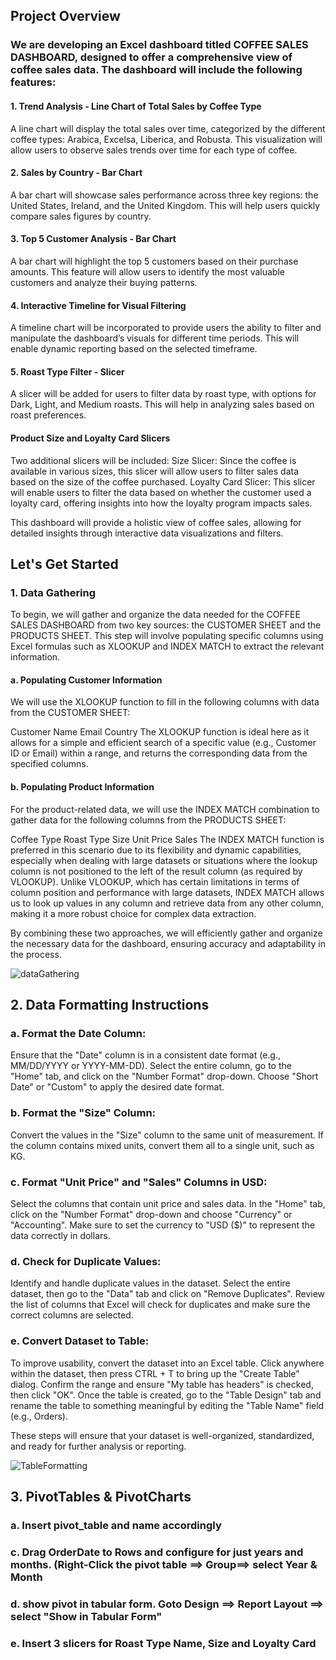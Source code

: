 ## Project Overview
### We are developing an Excel dashboard titled COFFEE SALES DASHBOARD, designed to offer a comprehensive view of coffee sales data. The dashboard will include the following features:
#### 1. Trend Analysis - Line Chart of Total Sales by Coffee Type
A line chart will display the total sales over time, categorized by the different coffee types: Arabica, Excelsa, Liberica, and Robusta. This visualization will allow users to observe sales trends over time for each type of coffee.
#### 2. Sales by Country - Bar Chart
A bar chart will showcase sales performance across three key regions: the United States, Ireland, and the United Kingdom. This will help users quickly compare sales figures by country.
#### 3. Top 5 Customer Analysis - Bar Chart
A bar chart will highlight the top 5 customers based on their purchase amounts. This feature will allow users to identify the most valuable customers and analyze their buying patterns.
#### 4. Interactive Timeline for Visual Filtering
A timeline chart will be incorporated to provide users the ability to filter and manipulate the dashboard’s visuals for different time periods. This will enable dynamic reporting based on the selected timeframe.
#### 5. Roast Type Filter - Slicer
A slicer will be added for users to filter data by roast type, with options for Dark, Light, and Medium roasts. This will help in analyzing sales based on roast preferences.
####  Product Size and Loyalty Card Slicers
Two additional slicers will be included:
Size Slicer: Since the coffee is available in various sizes, this slicer will allow users to filter sales data based on the size of the coffee purchased.
Loyalty Card Slicer: This slicer will enable users to filter the data based on whether the customer used a loyalty card, offering insights into how the loyalty program impacts sales.

This dashboard will provide a holistic view of coffee sales, allowing for detailed insights through interactive data visualizations and filters.


## Let's Get Started
### 1. Data Gathering
To begin, we will gather and organize the data needed for the COFFEE SALES DASHBOARD from two key sources: the CUSTOMER SHEET and the PRODUCTS SHEET. This step will involve populating specific columns using Excel formulas such as XLOOKUP and INDEX MATCH to extract the relevant information.
#### a. Populating Customer Information
We will use the XLOOKUP function to fill in the following columns with data from the CUSTOMER SHEET:

Customer Name
Email
Country
The XLOOKUP function is ideal here as it allows for a simple and efficient search of a specific value (e.g., Customer ID or Email) within a range, and returns the corresponding data from the specified columns.

#### b. Populating Product Information
For the product-related data, we will use the INDEX MATCH combination to gather data for the following columns from the PRODUCTS SHEET:

Coffee Type
Roast Type
Size
Unit Price
Sales
The INDEX MATCH function is preferred in this scenario due to its flexibility and dynamic capabilities, especially when dealing with large datasets or situations where the lookup column is not positioned to the left of the result column (as required by VLOOKUP). 
Unlike VLOOKUP, which has certain limitations in terms of column position and performance with large datasets, INDEX MATCH allows us to look up values in any column and retrieve data from any other column, making it a more robust choice for complex data extraction.

By combining these two approaches, we will efficiently gather and organize the necessary data for the dashboard, ensuring accuracy and adaptability in the process.

![dataGathering](https://github.com/user-attachments/assets/5641559c-d9ac-4f59-bf21-ab8bd1747f80)



## 2. Data Formatting Instructions
### a. Format the Date Column:
Ensure that the "Date" column is in a consistent date format (e.g., MM/DD/YYYY or YYYY-MM-DD). Select the entire column, go to the "Home" tab, and click on the "Number Format" drop-down. Choose "Short Date" or "Custom" to apply the desired date format.
### b. Format the "Size" Column:
Convert the values in the "Size" column to the same unit of measurement. If the column contains mixed units, convert them all to a single unit, such as KG. 
### c. Format "Unit Price" and "Sales" Columns in USD:
Select the columns that contain unit price and sales data. In the "Home" tab, click on the "Number Format" drop-down and choose "Currency" or "Accounting". Make sure to set the currency to "USD ($)" to represent the data correctly in dollars.
### d. Check for Duplicate Values:
Identify and handle duplicate values in the dataset. Select the entire dataset, then go to the "Data" tab and click on "Remove Duplicates". Review the list of columns that Excel will check for duplicates and make sure the correct columns are selected.
### e. Convert Dataset to Table:
To improve usability, convert the dataset into an Excel table. Click anywhere within the dataset, then press CTRL + T to bring up the "Create Table" dialog. Confirm the range and ensure "My table has headers" is checked, then click "OK". Once the table is created, go to the "Table Design" tab and rename the table to something meaningful by editing the "Table Name" field (e.g., Orders).


These steps will ensure that your dataset is well-organized, standardized, and ready for further analysis or reporting.

![TableFormatting](https://github.com/user-attachments/assets/04b2a896-59dd-4a00-a191-fbe4840d7132)


## 3. PivotTables & PivotCharts
### a. Insert pivot_table and name accordingly
### c. Drag OrderDate to Rows and configure for just years and months. (Right-Click the pivot table ==> Group==> select Year & Month
### d. show pivot in tabular form. Goto Design ==> Report Layout ==> select "Show in Tabular Form"
### e. Insert 3 slicers for Roast Type Name, Size and Loyalty Card






